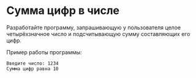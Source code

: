 
# Сумма цифр в числе

Разработайте программу, запрашивающую у пользователя целое четырёхзначное число и подсчитывающую сумму составляющих его цифр.

Пример работы программы:

```text
Введите число: 1234
Сумма цифр равна 10
```
